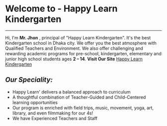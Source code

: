 # Welcome to - Happy Learn Kindergarten

---

Hi, I'm **Mr. Jhon** , principal of "Happy Learn Kindergarten". It's the best Kindergarten school in Dhaka city. We offer you the best atmosphere with Qualified Teachers and Environment. We also offer challenging and rewarding academic programs for pre-school, kindergarten, elementary and junior high school students ages **2 – 14**.
**Visit Our Site** [Happy Learn Kindergarten](https://www.google.com)

## _Our Speciality:_

- Happy Learn' delivers a balanced approach to curriculum
- A thoughtful combination of Teacher-Guided and Child-Centered learning opportunities
- Our program is enriched with field trips, music, movement, yoga, art, library, and even filmmaking for our 4s!
- We have Experienced Teachers and Staff

